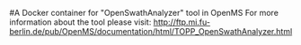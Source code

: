 #A Docker container for "OpenSwathAnalyzer" tool in OpenMS
For more information about the tool please visit:
http://ftp.mi.fu-berlin.de/pub/OpenMS/documentation/html/TOPP_OpenSwathAnalyzer.html
